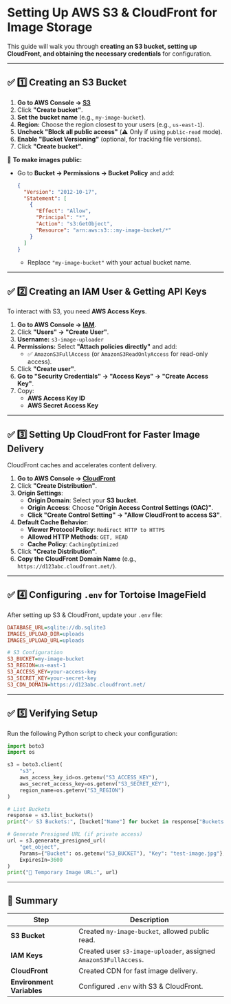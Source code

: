 # Setting Up AWS S3 & CloudFront for Image Storage

This guide will walk you through **creating an S3 bucket, setting up CloudFront, and obtaining the necessary credentials** for configuration.

---

## **✅ 1️⃣ Creating an S3 Bucket**
1. **Go to AWS Console → [S3](https://s3.console.aws.amazon.com/s3/home)**
2. Click **"Create bucket"**.
3. **Set the bucket name** (e.g., `my-image-bucket`).
4. **Region:** Choose the region closest to your users (e.g., `us-east-1`).
5. **Uncheck "Block all public access"** (⚠️ Only if using `public-read` mode).
6. **Enable "Bucket Versioning"** (optional, for tracking file versions).
7. Click **"Create bucket"**.

📌 **To make images public:**  
- Go to **Bucket → Permissions → Bucket Policy** and add:
  ```json
  {
    "Version": "2012-10-17",
    "Statement": [
      {
        "Effect": "Allow",
        "Principal": "*",
        "Action": "s3:GetObject",
        "Resource": "arn:aws:s3:::my-image-bucket/*"
      }
    ]
  }
  ```
  - Replace `"my-image-bucket"` with your actual bucket name.

---

## **✅ 2️⃣ Creating an IAM User & Getting API Keys**
To interact with S3, you need **AWS Access Keys**.

1. **Go to AWS Console → [IAM](https://console.aws.amazon.com/iam/home)**.
2. Click **"Users" → "Create User"**.
3. **Username:** `s3-image-uploader`
4. **Permissions:** Select **"Attach policies directly"** and add:
   - ✅ `AmazonS3FullAccess` (or `AmazonS3ReadOnlyAccess` for read-only access).
5. Click **"Create user"**.
6. **Go to "Security Credentials" → "Access Keys" → "Create Access Key"**.
7. Copy:
   - **AWS Access Key ID**
   - **AWS Secret Access Key**

---

## **✅ 3️⃣ Setting Up CloudFront for Faster Image Delivery**
CloudFront caches and accelerates content delivery.

1. **Go to AWS Console → [CloudFront](https://console.aws.amazon.com/cloudfront/home)**
2. Click **"Create Distribution"**.
3. **Origin Settings**:
   - **Origin Domain**: Select your **S3 bucket**.
   - **Origin Access**: Choose **"Origin Access Control Settings (OAC)"**.
   - **Click "Create Control Setting" → "Allow CloudFront to access S3"**.
4. **Default Cache Behavior**:
   - **Viewer Protocol Policy**: `Redirect HTTP to HTTPS`
   - **Allowed HTTP Methods**: `GET, HEAD`
   - **Cache Policy**: `CachingOptimized`
5. Click **"Create Distribution"**.
6. **Copy the CloudFront Domain Name** (e.g., `https://d123abc.cloudfront.net/`).

---

## **✅ 4️⃣ Configuring `.env` for Tortoise ImageField**
After setting up S3 & CloudFront, update your `.env` file:

```ini
DATABASE_URL=sqlite://db.sqlite3
IMAGES_UPLOAD_DIR=uploads
IMAGES_UPLOAD_URL=uploads

# S3 Configuration
S3_BUCKET=my-image-bucket
S3_REGION=us-east-1
S3_ACCESS_KEY=your-access-key
S3_SECRET_KEY=your-secret-key
S3_CDN_DOMAIN=https://d123abc.cloudfront.net/
```

---

## **✅ 5️⃣ Verifying Setup**
Run the following Python script to check your configuration:

```python
import boto3
import os

s3 = boto3.client(
    "s3",
    aws_access_key_id=os.getenv("S3_ACCESS_KEY"),
    aws_secret_access_key=os.getenv("S3_SECRET_KEY"),
    region_name=os.getenv("S3_REGION")
)

# List Buckets
response = s3.list_buckets()
print("✅ S3 Buckets:", [bucket["Name"] for bucket in response["Buckets"]])

# Generate Presigned URL (if private access)
url = s3.generate_presigned_url(
    "get_object",
    Params={"Bucket": os.getenv("S3_BUCKET"), "Key": "test-image.jpg"},
    ExpiresIn=3600
)
print("🔗 Temporary Image URL:", url)
```

---

## **📌 Summary**
| Step | Description |
|------|------------|
| **S3 Bucket** | Created `my-image-bucket`, allowed public read. |
| **IAM Keys** | Created user `s3-image-uploader`, assigned `AmazonS3FullAccess`. |
| **CloudFront** | Created CDN for fast image delivery. |
| **Environment Variables** | Configured `.env` with S3 & CloudFront. |
